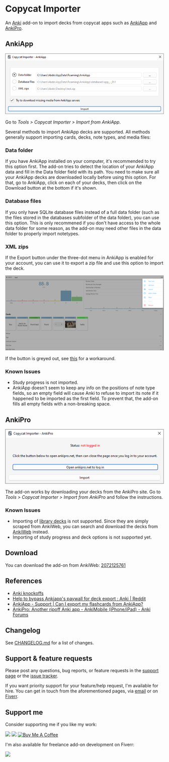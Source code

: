 # Copycat Importer

An [Anki](https://apps.ankiweb.net/) add-on to import decks from copycat apps such as [AnkiApp](https://www.ankiapp.com/) and [AnkiPro](https://ankipro.net/).

## AnkiApp

![AnkiApp Importer](images/ankiapp.png)

Go to _Tools > Copycat Importer > Import from AnkiApp_.

Several methods to import AnkiApp decks are supported. All methods generally support importing cards, decks, note types, and media files:

### Data folder

If you have AnkiApp installed on your computer, it's recommended to try this option first. The add-on tries to detect the location of your AnkiApp data and fill in the Data folder field with its path. You need to make sure all your AnkiApp decks are downloaded locally before using this option. For that, go to AnkiApp, click on each of your decks, then click on the Download button at the bottom if it's shown.

### Database files

If you only have SQLite database files instead of a full data folder (such as the files stored in the databases subfolder of the data folder), you can use this option.
This is only recommened if you don't have access to the whole data folder for some reason, as the add-on may need other files in the data folder to properly import notetypes.

### XML zips

If the Export button under the three-dot menu in AnkiApp is enabled for your account, you can use it to export a zip file and use this option to import the deck.

<img alt="AnkiApp's Export button" src="images/ankiapp-export.png" width="600">

If the button is greyed out, see [this](https://forums.ankiweb.net/t/copycat-importer-ankiapp-ankipro/16734/214?u=abdo) for a workaround.

### Known Issues

-   Study progress is not imported.
-   AnkiApp doesn't seem to keep any info on the positions of note type fields, so an empty field will cause
    Anki to refuse to import its note if it happened to be imported as the first field.
    To prevent that, the add-on fills all empty fields with a non-breaking space.

## AnkiPro

![AnkiPro Importer](images/ankipro.png)

The add-on works by downloading your decks from the AnkiPro site. Go to _Tools > Copycat Importer > Import from AnkiPro_ and follow the instructions.

### Known Issues

-   Importing of [library decks](https://ankipro.net/library) is not supported. Since they are simply scraped from AnkiWeb, you can search and download the decks from [AnkiWeb](https://ankiweb.net/shared/decks) instead.
-   Importing of study progress and deck options is not supported yet.

## Download

You can download the add-on from AnkiWeb: [2072125761](https://ankiweb.net/shared/info/2072125761)

## References

-   [Anki knockoffs](https://faqs.ankiweb.net/anki-knockoffs.html)
-   [Help to bypass Ankiapp's paywall for deck export : Anki | Reddit](https://www.reddit.com/r/Anki/comments/ocbhry/help_to_bypass_ankiapps_paywall_for_deck_export/)
-   [AnkiApp - Support | Can I export my flashcards from AnkiApp?](https://www.ankiapp.com/support/solutions/ddcf01b0/can-i-export-my-flashcards-from-ankiapp-/)
-   [AnkiPro: Another ripoff Anki app - AnkiMobile (iPhone/iPad) - Anki Forums](https://forums.ankiweb.net/t/ankipro-another-ripoff-anki-app/11791)

## Changelog

See [CHANGELOG.md](CHANGELOG.md) for a list of changes.

## Support & feature requests

Please post any questions, bug reports, or feature requests in the [support page](https://forums.ankiweb.net/t/ankiapp-importer/16734/) or the [issue tracker](https://github.com/abdnh/anki-copycat-importer/issues).

If you want priority support for your feature/help request, I'm available for hire.
You can get in touch from the aforementioned pages, via [email](mailto:abdo@abdnh.net) or on [Fiverr](https://www.fiverr.com/abd_nh).

## Support me

Consider supporting me if you like my work:

<a href="https://github.com/sponsors/abdnh"><img height='36' src="https://i.imgur.com/dAgtzcC.png"></a>
<a href="https://www.patreon.com/abdnh"><img height='36' src="https://i.imgur.com/mZBGpZ1.png"></a>
<a href="https://www.buymeacoffee.com/abdnh" target="_blank"><img src="https://cdn.buymeacoffee.com/buttons/v2/default-blue.png" alt="Buy Me A Coffee" style="height: 36px" ></a>

I'm also available for freelance add-on development on Fiverr:

<a href="https://www.fiverr.com/abd_nh/develop-an-anki-addon"><img height='36' src="https://i.imgur.com/0meG4dk.png"></a>
